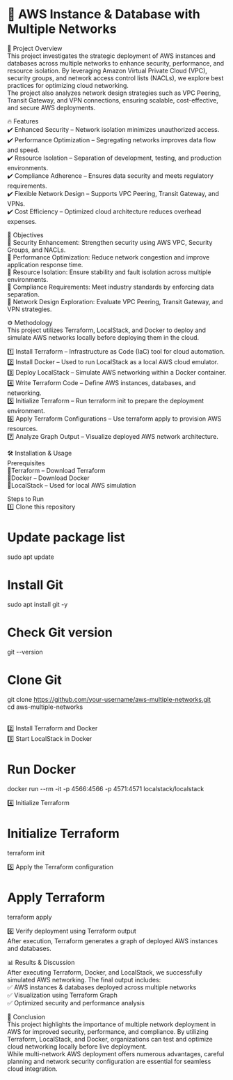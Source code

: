 # 🚀 AWS Instance & Database with Multiple Networks <br>
📌 Project Overview <br>
This project investigates the strategic deployment of AWS instances and databases across multiple networks to enhance security, performance, and resource isolation. By leveraging Amazon Virtual Private Cloud (VPC), security groups, and network access control lists (NACLs), we explore best practices for optimizing cloud networking.<br>
The project also analyzes network design strategies such as VPC Peering, Transit Gateway, and VPN connections, ensuring scalable, cost-effective, and secure AWS deployments. <br>

🔥 Features <br>
✔️ Enhanced Security – Network isolation minimizes unauthorized access. <br>
✔️ Performance Optimization – Segregating networks improves data flow and speed. <br>
✔️ Resource Isolation – Separation of development, testing, and production environments. <br>
✔️ Compliance Adherence – Ensures data security and meets regulatory requirements. <br>
✔️ Flexible Network Design – Supports VPC Peering, Transit Gateway, and VPNs. <br>
✔️ Cost Efficiency – Optimized cloud architecture reduces overhead expenses. <br>

🎯 Objectives <br>
🔹 Security Enhancement: Strengthen security using AWS VPC, Security Groups, and NACLs. <br>
🔹 Performance Optimization: Reduce network congestion and improve application response time. <br>
🔹 Resource Isolation: Ensure stability and fault isolation across multiple environments. <br>
🔹 Compliance Requirements: Meet industry standards by enforcing data separation. <br>
🔹 Network Design Exploration: Evaluate VPC Peering, Transit Gateway, and VPN strategies. <br>

⚙️ Methodology <br>
This project utilizes Terraform, LocalStack, and Docker to deploy and simulate AWS networks locally before deploying them in the cloud.

1️⃣ Install Terraform – Infrastructure as Code (IaC) tool for cloud automation. <br>
2️⃣ Install Docker – Used to run LocalStack as a local AWS cloud emulator. <br>
3️⃣ Deploy LocalStack – Simulate AWS networking within a Docker container. <br>
4️⃣ Write Terraform Code – Define AWS instances, databases, and networking. <br>
5️⃣ Initialize Terraform – Run terraform init to prepare the deployment environment. <br>
6️⃣ Apply Terraform Configurations – Use terraform apply to provision AWS resources. <br>
7️⃣ Analyze Graph Output – Visualize deployed AWS network architecture. <br>

🛠 Installation & Usage <br>
Prerequisites <br>
🔹Terraform – Download Terraform <br>
🔹Docker – Download Docker <br>
🔹LocalStack – Used for local AWS simulation 
<br>

Steps to Run <br>
1️⃣ Clone this repository <br>
# Update package list
sudo apt update

# Install Git
sudo apt install git -y

# Check Git version
git --version

# Clone Git
git clone https://github.com/your-username/aws-multiple-networks.git <br>
cd aws-multiple-networks <br> 
<br>

2️⃣ Install Terraform and Docker <br>
3️⃣ Start LocalStack in Docker <br>

# Run Docker
docker run --rm -it -p 4566:4566 -p 4571:4571 localstack/localstack
<br>

4️⃣ Initialize Terraform <br>
# Initialize Terraform
terraform init
<br>

5️⃣ Apply the Terraform configuration <br>
# Apply Terraform
terraform apply
<br>

6️⃣ Verify deployment using Terraform output <br>
After execution, Terraform generates a graph of deployed AWS instances and databases. <br>

📊 Results & Discussion <br>
After executing Terraform, Docker, and LocalStack, we successfully simulated AWS networking. The final output includes: <br>
✅ AWS instances & databases deployed across multiple networks <br>
✅ Visualization using Terraform Graph <br>
✅ Optimized security and performance analysis <br>

📌 Conclusion <br>
This project highlights the importance of multiple network deployment in AWS for improved security, performance, and compliance. By utilizing Terraform, LocalStack, and Docker, organizations can test and optimize cloud networking locally before live deployment. <br>
While multi-network AWS deployment offers numerous advantages, careful planning and network security configuration are essential for seamless cloud integration.
